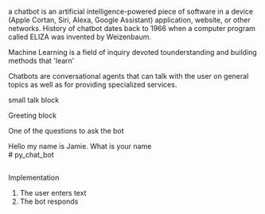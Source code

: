 a chatbot is an artificial intelligence-powered piece of software in a device (Apple Cortan, Siri, Alexa, Google Assistant) application, website, or other networks.  History of chatbot dates back to 1966 when a computer program called ELIZA was invented by Weizenbaum. <br />


Machine Learning is a field of inquiry devoted tounderstanding and building methods that 'learn'

Chatbots are conversational agents that can talk with the user on general topics as well as for providing specialized services.

<p>small talk block</p>
<p>Greeting block</p>
<p>One of the questions to ask the bot</p>
Hello my name is Jamie. What is your name<br />
# py_chat_bot

##
Implementation
1. The user enters text
2. The bot responds
